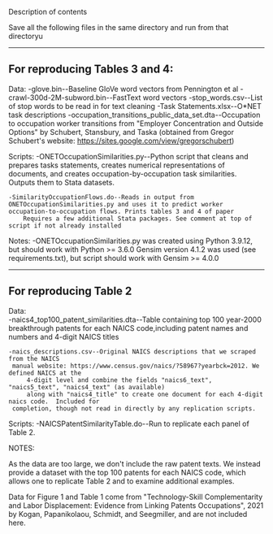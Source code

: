 Description of contents

Save all the following files in the same directory and run from that directoryu

---------------------------------------
For reproducing Tables 3 and 4:
---------------------------------------
Data:
	-glove.bin--Baseline GloVe word vectors from Pennington et al
	-crawl-300d-2M-subword.bin--FastText word vectors 
	-stop_words.csv--List of stop words to be read in for text cleaning
	-Task Statements.xlsx--O*NET task descriptions
	-occupation_transitions_public_data_set.dta--Occupation to occupation worker transitions
         from "Employer Concentration and Outside Options" by Schubert, Stansbury, and Taska
         (obtained from Gregor Schubert's website: https://sites.google.com/view/gregorschubert) 


Scripts:
	-ONETOccupationSimilarities.py--Python script that cleans and prepares tasks statements, creates numerical representations of documents, and creates occupation-by-occupation task similarities. Outputs them to Stata datasets. 

	-SimilarityOccupationFlows.do--Reads in output from ONETOccupationSimilarities.py and uses it to predict worker occupation-to-occupation flows. Prints tables 3 and 4 of paper 
		Requires a few additional Stata packages. See comment at top of script if not already installed

Notes: 
	-ONETOccupationSimilarities.py was created using Python 3.9.12, but should work with Python >= 3.6.0
         Gensim version 4.1.2 was used (see requirements.txt), but script should work with Gensim >= 4.0.0 

--------------------------------------------
For reproducing Table 2
--------------------------------------------

Data:	
	-naics4_top100_patent_similarities.dta--Table containing top 100 year-2000 breakthrough patents 
	 for each NAICS code,including patent names and numbers and 4-digit NAICS titles

	-naics_descriptions.csv--Original NAICS descriptions that we scraped from the NAICS
	 manual website: https://www.census.gov/naics/?58967?yearbck=2012. We defined NAICS at the 
         4-digit level and combine the fields "naics6_text", "naics5_text", "naics4_text" (as available)
         along with "naics4_title" to create one document for each 4-digit naics code.  Included for 
	 completion, though not read in directly by any replication scripts. 

Scripts:
	 -NAICSPatentSimilarityTable.do--Run to replicate each panel of Table 2. 


NOTES:

As the data are too large, we don't include the raw patent texts. We instead provide
a dataset with the top 100 patents for each NAICS code, which allows one to replicate Table 2
and to examine additional examples. 

Data for Figure 1 and Table 1 come from "Technology-Skill Complementarity and Labor Displacement:
Evidence from Linking Patents Occupations", 2021 by Kogan, Papanikolaou, Schmidt, and Seegmiller, 
and are not included here. 




	 

